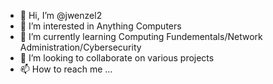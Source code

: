 - 👋 Hi, I’m @jwenzel2
- 👀 I’m interested in Anything Computers
- 🌱 I’m currently learning Computing Fundementals/Network Administration/Cybersecurity
- 💞️ I’m looking to collaborate on various projects
- 📫 How to reach me ...

<!---
jwenzel2/jwenzel2 is a ✨ special ✨ repository because its `README.md` (this file) appears on your GitHub profile.
You can click the Preview link to take a look at your changes.
--->
